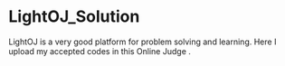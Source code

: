 # LightOJ_Solution

LightOJ is a very good platform for problem solving and learning. Here I upload my accepted codes in this Online Judge .
